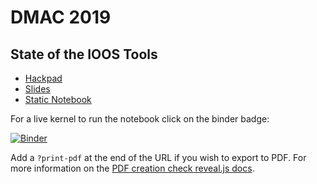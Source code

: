 # DMAC 2019

## State of the IOOS Tools

- [Hackpad](https://hackmd.io/rYrSEAybSKKHMsvHNidGMg?both)
- [Slides](https://ocefpaf.github.io/2019-DMAC/slides)
- [Static Notebook](https://nbviewer.jupyter.org/format/slides/github/ocefpaf/2019-DMAC/blob/gh-pages/notebooks/GreatLakes_Dashboard.ipynb)

For a live kernel to run the notebook click on the binder badge:

[![Binder](https://mybinder.org/badge.svg)](https://mybinder.org/v2/gh/ocefpaf/2019-DMAC/gh-pages?filepath=notebooks/GreatLakes_Dashboard.ipynb)

Add a `?print-pdf` at the end of the URL if you wish to export to PDF.
For more information on the [PDF creation check reveal.js docs](https://github.com/hakimel/reveal.js/#pdf-export).
